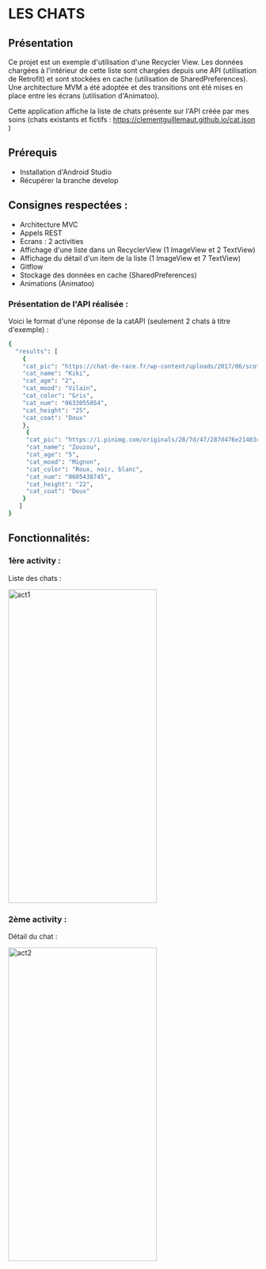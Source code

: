 # **LES CHATS**


## Présentation

Ce projet est un exemple d'utilisation d'une Recycler View. Les données chargées à l'intérieur de cette liste sont chargées depuis une API (utilisation de Retrofit) et sont stockées en cache (utilisation de SharedPreferences). Une architecture MVM a été adoptée et des transitions ont été mises en place entre les écrans (utilisation d'Animatoo).

Cette application affiche la liste de chats présente sur l'API créée par mes soins 
(chats existants et fictifs : https://clementguillemaut.github.io/cat.json )


## Prérequis


- Installation d'Android Studio
- Récupérer la branche develop<br/>


## Consignes respectées : 


- Architecture MVC
- Appels REST
- Ecrans : 2 activities
- Affichage d'une liste dans un RecyclerView (1 ImageView et 2 TextView)
- Affichage du détail d'un item de la liste (1 ImageView et 7 TextView)
- Gitflow 
- Stockage des données en cache (SharedPreferences)
- Animations (Animatoo)


### Présentation de l'API réalisée :


Voici le format d'une réponse de la catAPI (seulement 2 chats à titre d'exemple) : 


```bash
{
  "results": [
    {
    "cat_pic": "https://chat-de-race.fr/wp-content/uploads/2017/06/scottishfold-chat-blanc-gris.jpg",
    "cat_name": "Kiki",
    "cat_age": "2",
    "cat_mood": "Vilain",
    "cat_color": "Gris",
    "cat_num": "0633055054",
    "cat_height": "25",
    "cat_coat": "Doux"
    },
     {
     "cat_pic": "https://i.pinimg.com/originals/28/7d/47/287d476e21403c4a0459102c404cc361.jpg",
     "cat_name": "Zouzou",
     "cat_age": "5",
     "cat_mood": "Mignon",
     "cat_color": "Roux, noir, blanc",
     "cat_num": "0605438745",
     "cat_height": "22",
     "cat_coat": "Doux"
    }
   ]
}
```


## Fonctionnalités: 


### 1ère activity : 


Liste des chats : 


<img src="https://image.noelshack.com/fichiers/2019/13/3/1553697933-53884366-557114861445263-5115275817261203456-n.jpg" alt="act1" width="300" height="633">


### 2ème activity :  


Détail du chat : 


<img src="https://image.noelshack.com/fichiers/2019/13/3/1553697940-55795240-787250864974776-679987026258296832-n.jpg" alt="act2" width="300" height="633">

